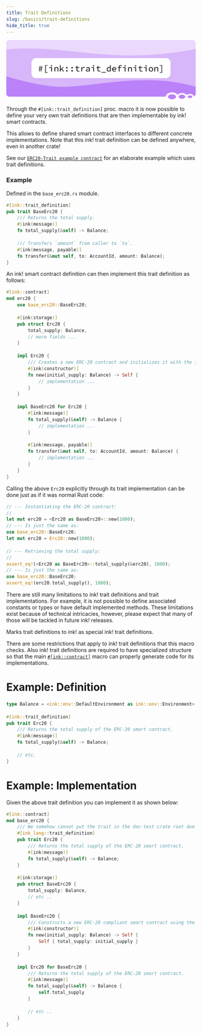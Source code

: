 ```yaml
---
title: Trait Definitions
slug: /basics/trait-definitions
hide_title: true
---
```


![Text/trait Title Picture](/img/title/text/trait.svg)

Through the `#[ink::trait_definition]` proc. macro it is now possible to define your very own trait definitions that are then implementable by ink! smart contracts.

This allows to define shared smart contract interfaces to different concrete implementations.
Note that this ink! trait definition can be defined anywhere, even in another crate!

See our [`ERC20-Trait example contract`](https://github.com/use-ink/ink-examples/blob/main/trait-erc20/lib.rs) 
for an elaborate example which uses trait definitions.

### Example

Defined in the `base_erc20.rs` module.

```rust
#[ink::trait_definition]
pub trait BaseErc20 {
    /// Returns the total supply.
    #[ink(message)]
    fn total_supply(&self) -> Balance;

    /// Transfers `amount` from caller to `to`.
    #[ink(message, payable)]
    fn transfer(&mut self, to: AccountId, amount: Balance);
}
```

An ink! smart contract definition can then implement this trait definition as follows:

```rust
#[ink::contract]
mod erc20 {
    use base_erc20::BaseErc20;

    #[ink(storage)]
    pub struct Erc20 {
        total_supply: Balance,
        // more fields ...
    }
    
    impl Erc20 {
        /// Creates a new ERC-20 contract and initializes it with the initial supply for the instantiator.
        #[ink(constructor)]
        fn new(initial_supply: Balance) -> Self {
            // implementation ...
        }
    }

    impl BaseErc20 for Erc20 {
        #[ink(message)]
        fn total_supply(&self) -> Balance {
            // implementation ...
        }

        #[ink(message, payable)]
        fn transfer(&mut self, to: AccountId, amount: Balance) {
            // implementation ...
        }
    }
}
```

Calling the above `Erc20` explicitly through its trait implementation can be done just as if it was normal Rust code:

```rust
// --- Instantiating the ERC-20 contract:
//
let mut erc20 = <Erc20 as BaseErc20>::new(1000);
// --- Is just the same as:
use base_erc20::BaseErc20;
let mut erc20 = Erc20::new(1000);

// --- Retrieving the total supply:
//
assert_eq!(<Erc20 as BaseErc20>::total_supply(&erc20), 1000);
// --- Is just the same as:
use base_erc20::BaseErc20;
assert_eq!(erc20.total_supply(), 1000);
```

There are still many limitations to ink! trait definitions and trait implementations.
For example, it is not possible to define associated constants or types or have default implemented methods.
These limitations exist because of technical intricacies, however, please expect that many of those will be tackled in future ink! releases.




Marks trait definitions to ink! as special ink! trait definitions.

There are some restrictions that apply to ink! trait definitions that
this macro checks. Also ink! trait definitions are required to have specialized
structure so that the main [`#[ink::contract]`](https://docs.rs/ink/6.0.0/ink/attr.contract.html) macro can
properly generate code for its implementations.

# Example: Definition

```rust
type Balance = <ink::env::DefaultEnvironment as ink::env::Environment>::Balance;

#[ink::trait_definition]
pub trait Erc20 {
    /// Returns the total supply of the ERC-20 smart contract.
    #[ink(message)]
    fn total_supply(&self) -> Balance;

    // etc.
}
```

# Example: Implementation

Given the above trait definition you can implement it as shown below:

```rust
#[ink::contract]
mod base_erc20 {
    /// We somehow cannot put the trait in the doc-test crate root due to bugs.
    #[ink_lang::trait_definition]
    pub trait Erc20 {
        /// Returns the total supply of the ERC-20 smart contract.
        #[ink(message)]
        fn total_supply(&self) -> Balance;
    }

    #[ink(storage)]
    pub struct BaseErc20 {
        total_supply: Balance,
        // etc ..
    }

    impl BaseErc20 {
        /// Constructs a new ERC-20 compliant smart contract using the initial supply.
        #[ink(constructor)]
        fn new(initial_supply: Balance) -> Self {
            Self { total_supply: initial_supply }
        }
    }

    impl Erc20 for BaseErc20 {
        /// Returns the total supply of the ERC-20 smart contract.
        #[ink(message)]
        fn total_supply(&self) -> Balance {
            self.total_supply
        }

        // etc ..
    }
}
```


